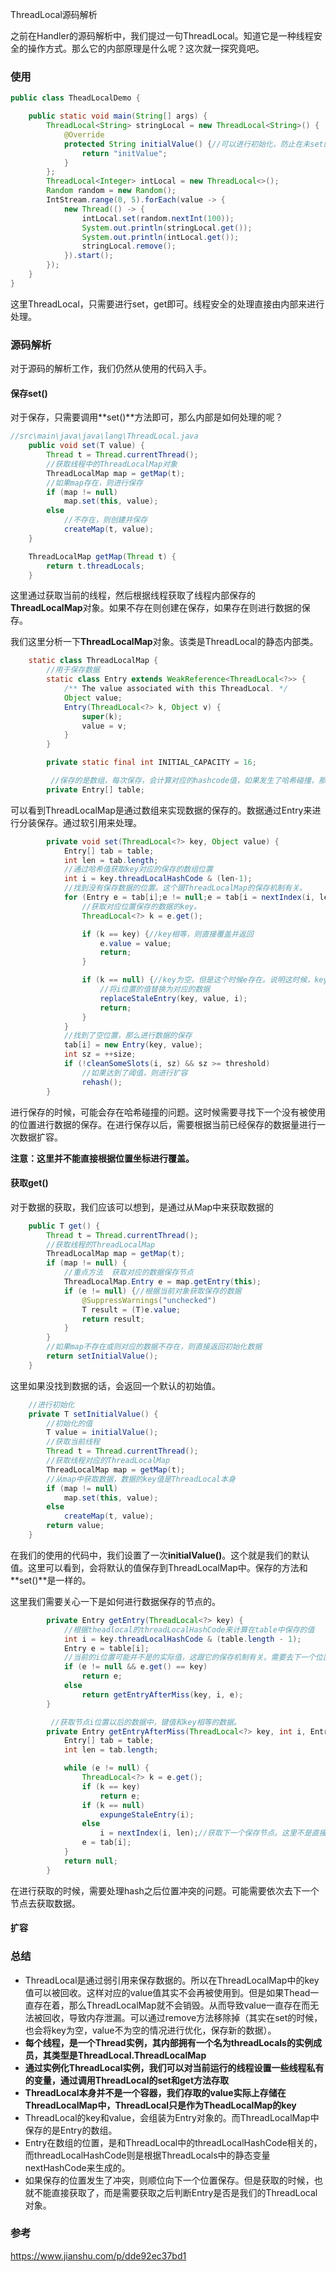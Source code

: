 ThreadLocal源码解析

之前在Handler的源码解析中，我们提过一句ThreadLocal。知道它是一种线程安全的操作方式。那么它的内部原理是什么呢？这次就一探究竟吧。

### 使用

```java
public class TheadLocalDemo {

    public static void main(String[] args) {
        ThreadLocal<String> stringLocal = new ThreadLocal<String>() {
            @Override
            protected String initialValue() {//可以进行初始化，防止在未set的时候，直接get导致的空指针崩溃
                return "initValue";
            }
        };
        ThreadLocal<Integer> intLocal = new ThreadLocal<>();
        Random random = new Random();
        IntStream.range(0, 5).forEach(value -> {
            new Thread(() -> {
                intLocal.set(random.nextInt(100));
                System.out.println(stringLocal.get());
                System.out.println(intLocal.get());
                stringLocal.remove();
            }).start();
        });
    }
}
```

这里ThreadLocal，只需要进行set，get即可。线程安全的处理直接由内部来进行处理。

### 源码解析

对于源码的解析工作，我们仍然从使用的代码入手。

#### 保存set()

对于保存，只需要调用**set()**方法即可，那么内部是如何处理的呢？

```java
//src\main\java\java\lang\ThreadLocal.java
    public void set(T value) {
        Thread t = Thread.currentThread();
		//获取线程中的ThreadLocalMap对象
        ThreadLocalMap map = getMap(t);
		//如果map存在，则进行保存
        if (map != null)
            map.set(this, value);
        else
			//不存在，则创建并保存
            createMap(t, value);
    }

    ThreadLocalMap getMap(Thread t) {
        return t.threadLocals;
    }
```
这里通过获取当前的线程，然后根据线程获取了线程内部保存的**ThreadLocalMap**对象。如果不存在则创建在保存，如果存在则进行数据的保存。

我们这里分析一下**ThreadLocalMap**对象。该类是ThreadLocal的静态内部类。

```java
    static class ThreadLocalMap {
        //用于保存数据
        static class Entry extends WeakReference<ThreadLocal<?>> {
            /** The value associated with this ThreadLocal. */
            Object value;
            Entry(ThreadLocal<?> k, Object v) {
                super(k);
                value = v;
            }
        }

        private static final int INITIAL_CAPACITY = 16;

         //保存的是数组，每次保存，会计算对应的hashcode值，如果发生了哈希碰撞，那么就往后挪一个位置依次类推，直到找到空的位置，再将对象存放。
        private Entry[] table;
```

可以看到ThreadLocalMap是通过数组来实现数据的保存的。数据通过Entry来进行分装保存。通过软引用来处理。

```java
        private void set(ThreadLocal<?> key, Object value) {
            Entry[] tab = table;
            int len = tab.length;
			//通过哈希值获取key对应的保存的数组位置
            int i = key.threadLocalHashCode & (len-1);
			//找到没有保存数据的位置。这个跟ThreadLocalMap的保存机制有关。
            for (Entry e = tab[i];e != null;e = tab[i = nextIndex(i, len)]) {
				//获取对应位置保存的数据的key。
                ThreadLocal<?> k = e.get();

                if (k == key) {//key相等，则直接覆盖并返回
                    e.value = value;
                    return;
                }

                if (k == null) {//key为空，但是这个时候e存在。说明这时候，key被回收了。
					//将i位置的值替换为对应的数据
                    replaceStaleEntry(key, value, i);
                    return;
                }
            }
			//找到了空位置，那么进行数据的保存
            tab[i] = new Entry(key, value);
            int sz = ++size;
            if (!cleanSomeSlots(i, sz) && sz >= threshold)
				//如果达到了阈值，则进行扩容
                rehash();
        }
```

进行保存的时候，可能会存在哈希碰撞的问题。这时候需要寻找下一个没有被使用的位置进行数据的保存。在进行保存以后，需要根据当前已经保存的数据量进行一次数据扩容。

**注意：这里并不能直接根据位置坐标进行覆盖。**

#### 获取get()

对于数据的获取，我们应该可以想到，是通过从Map中来获取数据的

```java
    public T get() {
        Thread t = Thread.currentThread();
		//获取线程的ThreadLocalMap
        ThreadLocalMap map = getMap(t);
        if (map != null) {
            //重点方法  获取对应的数据保存节点
            ThreadLocalMap.Entry e = map.getEntry(this);
            if (e != null) {//根据当前对象获取保存的数据
                @SuppressWarnings("unchecked")
                T result = (T)e.value;
                return result;
            }
        }
		//如果map不存在或则对应的数据不存在，则直接返回初始化数据
        return setInitialValue();
    }
```

这里如果没找到数据的话，会返回一个默认的初始值。

```java
    //进行初始化
    private T setInitialValue() {
    	//初始化的值
        T value = initialValue();
		//获取当前线程
        Thread t = Thread.currentThread();
		//获取线程对应的ThreadLocalMap
        ThreadLocalMap map = getMap(t);
		//从map中获取数据，数据的key值是ThreadLocal本身
        if (map != null)
            map.set(this, value);
        else
            createMap(t, value);
        return value;
    }
```

在我们的使用的代码中，我们设置了一次**initialValue()**。这个就是我们的默认值。这里可以看到，会将默认的值保存到ThreadLocalMap中。保存的方法和**set()**是一样的。

这里我们需要关心一下是如何进行数据保存的节点的。

```java
        private Entry getEntry(ThreadLocal<?> key) {
        	//根据theadlocal的threadLocalHashCode来计算在table中保存的值
            int i = key.threadLocalHashCode & (table.length - 1);
            Entry e = table[i];
			//当前的i位置可能并不是的实际值，这跟它的保存机制有关。需要去下一个位置去寻找
            if (e != null && e.get() == key)
                return e;
            else
                return getEntryAfterMiss(key, i, e);
        }

         //获取节点i位置以后的数据中，键值和key相等的数据。
        private Entry getEntryAfterMiss(ThreadLocal<?> key, int i, Entry e) {
            Entry[] tab = table;
            int len = tab.length;

            while (e != null) {
                ThreadLocal<?> k = e.get();
                if (k == key)
                    return e;
                if (k == null)
                    expungeStaleEntry(i);
                else
                    i = nextIndex(i, len);//获取下一个保存节点。这里不是直接+1，因为可能+1之后超过了table的数组范围。
                e = tab[i];
            }
            return null;
        }
```

在进行获取的时候，需要处理hash之后位置冲突的问题。可能需要依次去下一个节点去获取数据。

#### 扩容



### 总结

* ThreadLocal是通过弱引用来保存数据的。所以在ThreadLocalMap中的key值可以被回收。这样对应的value值其实不会再被使用到。但是如果Thead一直存在着，那么ThreadLocalMap就不会销毁。从而导致value一直存在而无法被回收，导致内存泄漏。可以通过remove方法移除掉（其实在set的时候，也会将key为空，value不为空的情况进行优化，保存新的数据）。
* **每个线程，是一个Thread实例，其内部拥有一个名为threadLocals的实例成员，其类型是ThreadLocal.ThreadLocalMap**
* **通过实例化ThreadLocal实例，我们可以对当前运行的线程设置一些线程私有的变量，通过调用ThreadLocal的set和get方法存取**
* **ThreadLocal本身并不是一个容器，我们存取的value实际上存储在ThreadLocalMap中，ThreadLocal只是作为TheadLocalMap的key**
* ThreadLocal的key和value，会组装为Entry对象的。而ThreadLocalMap中保存的是Entry的数组。
* Entry在数组的位置，是和ThreadLocal中的threadLocalHashCode相关的，而threadLocalHashCode则是根据ThreadLocals中的静态变量nextHashCode来生成的。
* 如果保存的位置发生了冲突，则顺位向下一个位置保存。但是获取的时候，也就不能直接获取了，而是需要获取之后判断Entry是否是我们的ThreadLocal对象。

### 参考

https://www.jianshu.com/p/dde92ec37bd1